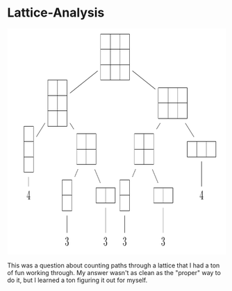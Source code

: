 # Lattice-Analysis

<p align="center">
  <img width="808" height="522" src="https://raw.githubusercontent.com/Far117/Lattice-Analysis/master/image.png">
</p>

This was a question about counting paths through a lattice that I had a ton of fun working through. My answer wasn't as clean as the "proper" way to do it, but I learned a ton figuring it out for myself.
